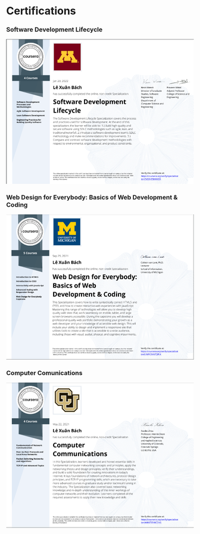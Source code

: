 # Certifications
### Software Development Lifecycle
![SDL](https://github.com/bach951/Certifications/blob/master/SDL.png)
### Web Design for Everybody: Basics of Web Development & Coding
![Web](https://github.com/bach951/Certifications/blob/master/Web.png)
### Computer Comunications
![Comunications](https://github.com/bach951/Certifications/blob/master/comunication.png)

